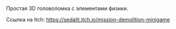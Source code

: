 Простая 3D головоломка с элементами физики.

Ссылка на Itch: https://sedalit.itch.io/mission-demolition-minigame
